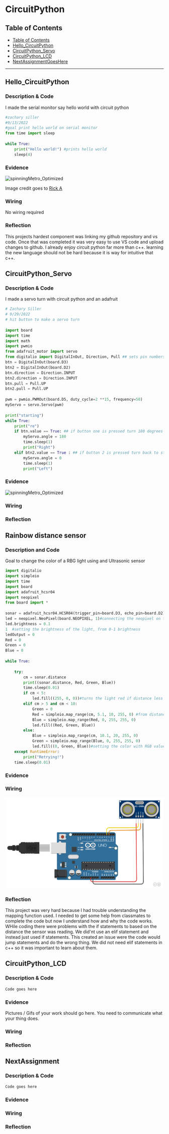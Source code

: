# CircuitPython

## Table of Contents
* [Table of Contents](#TableOfContents)
* [Hello_CircuitPython](#Hello_CircuitPython)
* [CircuitPython_Servo](#CircuitPython_Servo)
* [CircuitPython_LCD](#CircuitPython_LCD)
* [NextAssignmentGoesHere](#NextAssignment)
---

## Hello_CircuitPython

### Description & Code
I made the serial monitor say hello world with circuit python
```python
#zachary siller
#9/13/2022
#goal print hello world on serial monitor
from time import sleep

while True:
    print("Hello world!") #prints hello world
    sleep(4)
```

### Evidence


![spinningMetro_Optimized](https://user-images.githubusercontent.com/54641488/192549584-18285130-2e3b-4631-8005-0792c2942f73.gif)


Image credit goes to [Rick A](https://www.youtube.com/watch?v=dQw4w9WgXcQ&scrlybrkr=8931d0bc)



### Wiring
No wiring required

### Reflection
This projects hardest component was linking my github repository and vs code. Once that was completed it was very easy to use VS code and upload changes to github. I already enjoy circuit python far more than c++. learning the new language should not be hard because it is way for intuitive that c++.


## CircuitPython_Servo

### Description & Code
I made a servo turn with circuit python and an adafruit
```python
# Zachary Siller
# 9/29/2022
# hit button to make a servo turn

import board
import time 
import math
import pwmio 
from adafruit_motor import servo
from digitalio import DigitalInOut, Direction, Pull ## sets pin numbers and states for buttons
btn = DigitalInOut(board.D3)
btn2 = DigitalInOut(board.D2)
btn.direction = Direction.INPUT
btn2.direction = Direction.INPUT
btn.pull = Pull.UP
btn2.pull = Pull.UP

pwm = pwmio.PWMOut(board.D5, duty_cycle=2 **15, frequency=50)
myServo = servo.Servo(pwm)

print("starting")
while True:
    print("re")
    if btn.value == True: ## if button one is pressed turn 180 degrees
        myServo.angle = 180
        time.sleep(1)
        print("Right")
    elif btn2.value == True : ## if button 2 is pressed turn back to start position
        myServo.angle = 0
        time.sleep(1)
        print("Left")
```

### Evidence

![spinningMetro_Optimized](https://github.com/zsiller38/CircuitPython/blob/master/Images/giphy%20(1).gif?raw=true)

### Wiring

### Reflection


## Rainbow distance sensor

### Description and Code
Goal to change the color of a RBG light using and Ultrasonic sensor
  
```python
import digitalio
import simpleio
import time
import board
import adafruit_hcsr04
import neopixel                       
from board import *

sonar = adafruit_hcsr04.HCSR04(trigger_pin=board.D3, echo_pin=board.D2)
led = neopixel.NeoPixel(board.NEOPIXEL, 1)#connecting the neopixel on the board to the code
led.brightness = 0.1
1  #setting the brightness of the light, from 0-1 brightness
ledOutput = 0
Red = 0
Green = 0
Blue = 0

while True:

    try:
        cm = sonar.distance
        print((sonar.distance, Red, Green, Blue))
        time.sleep(0.01)
        if cm < 5:
            led.fill((255, 0, 0))#turns the light red if distance less than 5
        elif cm > 5 and cm < 10:
            Green = 0
            Red = simpleio.map_range(cm, 5.1, 10, 255, 0) #from distance 5 to 10 red and blue values based on distance from ultrasonic sensor
            Blue = simpleio.map_range(Red, 0, 255, 255, 0)
            led.fill((Red, Green, Blue))
        else:
            Blue = simpleio.map_range(cm, 10.1, 20, 255, 0)
            Green = simpleio.map_range(Blue, 0, 255, 255, 0)
            led.fill((0, Green, Blue))#setting the color with RGB values
    except RuntimeError:
        print("Retrying!")
    time.sleep(0.01)
```
### Evidence

### Wiring
![spinningMetro_Optimized](https://github.com/zsiller38/CircuitPython/blob/master/Images/Screenshot%202022-10-11%20153206.png?raw=true)



### Reflection
This project was very hard because I had trouble understanding the mapping function used. I needed to get some help from classmates to complete the code but now I understand how and why the code works. WHile coding there were problems with the if statements to based on the distance the sensor was reading. We did'nt use an elif statement and instead just used if statements. This created an issue were the code would jump statements and do the wrong thing. We did not need elif statements in c++ so it was important to learn about them.


## CircuitPython_LCD

### Description & Code

```python
Code goes here

```

### Evidence

Pictures / Gifs of your work should go here.  You need to communicate what your thing does.

### Wiring

### Reflection





## NextAssignment

### Description & Code

```python
Code goes here

```

### Evidence

### Wiring

### Reflection
